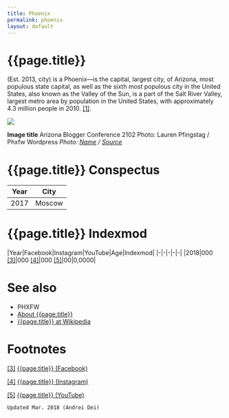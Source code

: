 ```yaml
---
title: Phoenix
permalink: phoenix
layout: default
---
```


# {{page.title}}

(Est. 2013, city) is a Phoenix—is the capital, largest city, of Arizona, most populous state capital, as well as the sixth most populous city in the United States, also known as the Valley of the Sun, is a part of the Salt River Valley, largest metro area by population in the United States, with approximately 4.3 million people in 2010. <span id="a1">[\[1\]](#f1)</span>.

![](/encyclopedia/images/image-name.jpg)

**Image title**
Arizona Blogger Conference 2102
Photo: Lauren Pfingstag / Phxfw Wordpress
*Photo: [Name](index) / [Source](index)*

# {{page.title}} Conspectus

|Year|City|
|-|-|
|2017|Moscow|

# {{page.title}} Indexmod

|Year|Facebook|Instagram|YouTube|Age|Indexmod|
|-|-|-|-|-|
|2018|000 <span id="a3">[\[3\]](#f3)</span>|000 <span id="a4">[\[4\]](#f4)</span>|000 <span id="a5">[\[5\]](#f5)</span>|00|0,0000|


# See also

+ PHXFW
+ [About {{page.title}}](index)
+ [{{page.title}} at Wikipedia](index)

# Footnotes

[[3]](#a3) <span id="f3"></span> [{{page.title}} (Facebook)](index)

[[4]](#a4) <span id="f4"></span> [{{page.title}} (Instagram)](index)

[[5]](#a5) <span id="f5"></span> [{{page.title}} (YouTube)](index)

`Updated Mar. 2018 (Andrei Dei)`
